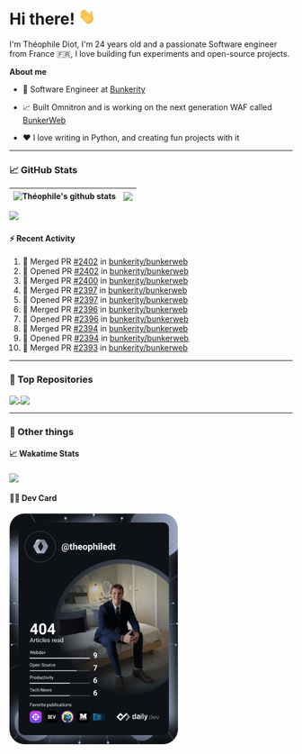 # Hi there! <img src="./wave.gif" width="30px" height="30px" />

I'm Théophile Diot, I'm 24 years old and a passionate Software engineer from France 🇫🇷, I love building fun experiments and open-source projects.

**About me**

- 💼 Software Engineer at [Bunkerity](https://www.bunkerity.com/)

- 📈 Built Omnitron and is working on the next generation WAF called [BunkerWeb](https://www.bunkerweb.io)

- ❤️ I love writing in Python, and creating fun projects with it

---

### 📈 GitHub Stats

| <img align="center" src="https://github-readme-stats.vercel.app/api?username=TheophileDiot&show_icons=true&include_all_commits=true&theme=algolia&hide_border=true&rank_icon=github" alt="Théophile's github stats" /> | <img align="center" src="https://github-readme-stats.vercel.app/api/top-langs/?username=TheophileDiot&layout=compact&theme=algolia&hide_border=true" /> |
| ---------------------------------------------------------------------------------------------------------------------------------------------------------------------------------------------------------------------- | ------------------------------------------------------------------------------------------------------------------------------------------------------- |

![](https://github-readme-activity-graph.vercel.app/graph?username=TheophileDiot&theme=tokyo-night)

#### :zap: Recent Activity

<!--START_SECTION:activity-->
1. 🎉 Merged PR [#2402](https://github.com/bunkerity/bunkerweb/pull/2402) in [bunkerity/bunkerweb](https://github.com/bunkerity/bunkerweb)
2. 💪 Opened PR [#2402](https://github.com/bunkerity/bunkerweb/pull/2402) in [bunkerity/bunkerweb](https://github.com/bunkerity/bunkerweb)
3. 🎉 Merged PR [#2400](https://github.com/bunkerity/bunkerweb/pull/2400) in [bunkerity/bunkerweb](https://github.com/bunkerity/bunkerweb)
4. 🎉 Merged PR [#2397](https://github.com/bunkerity/bunkerweb/pull/2397) in [bunkerity/bunkerweb](https://github.com/bunkerity/bunkerweb)
5. 💪 Opened PR [#2397](https://github.com/bunkerity/bunkerweb/pull/2397) in [bunkerity/bunkerweb](https://github.com/bunkerity/bunkerweb)
6. 🎉 Merged PR [#2396](https://github.com/bunkerity/bunkerweb/pull/2396) in [bunkerity/bunkerweb](https://github.com/bunkerity/bunkerweb)
7. 💪 Opened PR [#2396](https://github.com/bunkerity/bunkerweb/pull/2396) in [bunkerity/bunkerweb](https://github.com/bunkerity/bunkerweb)
8. 🎉 Merged PR [#2394](https://github.com/bunkerity/bunkerweb/pull/2394) in [bunkerity/bunkerweb](https://github.com/bunkerity/bunkerweb)
9. 💪 Opened PR [#2394](https://github.com/bunkerity/bunkerweb/pull/2394) in [bunkerity/bunkerweb](https://github.com/bunkerity/bunkerweb)
10. 🎉 Merged PR [#2393](https://github.com/bunkerity/bunkerweb/pull/2393) in [bunkerity/bunkerweb](https://github.com/bunkerity/bunkerweb)
<!--END_SECTION:activity-->

---

### 🔧 Top Repositories

<a href="https://github.com/bunkerity/bunkerweb">
  <img align="center" src="https://github-readme-stats.vercel.app/api/pin/?username=Bunkerity&repo=bunkerweb&theme=algolia" />
</a>
<a href="https://github.com/TheophileDiot/Omnitron">
  <img align="center" src="https://github-readme-stats.vercel.app/api/pin/?username=TheophileDiot&repo=Omnitron&theme=algolia" />
</a>

---

### 🎉 Other things

#### 📈 Wakatime Stats

<a href="https://wakatime.com/@theophile_bunkerity">
  <img align="center" src="https://github-readme-stats.vercel.app/api/wakatime?username=3aa5ce41-c253-43d9-8441-a721e446a45f&layout=compact&theme=algolia" />
</a>

#### 👨‍💻 Dev Card

<a href="https://app.daily.dev/TheophileDt">
  <img src="./devcard.svg" width="300" alt="Théophile Diot's Dev Card"/>
</a>
